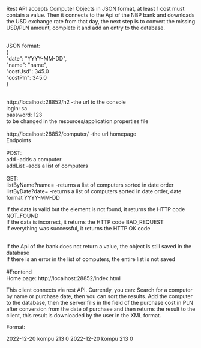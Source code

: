 Rest API accepts Computer Objects in JSON format, at least 1 cost must contain a value. Then it connects to the Api of the NBP bank and downloads the USD exchange rate from that day, the next step is to convert the missing USD/PLN amount, complete it and add an entry to the database.<br><br>

JSON format:<br>
     {<br>
         "date": "YYYY-MM-DD",<br>
         "name": "name",<br>
         "costUsd": 345.0<br>
         "costPln": 345.0<br>
     }<br><br>
     
http://localhost:28852/h2 -the url to the console<br>
login: sa<br>
password: 123<br>
to be changed in the resources/application.properties file<br><br>
http://localhost:28852/computer/ -the url homepage<br>
Endpoints<br><br>
POST: <br>
add -adds a computer<br>
addList -adds a list of computers<br><br>
GET: <br>
listByName?name= -returns a list of computers sorted in date order<br>
listByDate?date= -returns a list of computers sorted in date order, date format YYYY-MM-DD<br>

If the data is valid but the element is not found, it returns the HTTP code NOT_FOUND<br>
If the data is incorrect, it returns the HTTP code BAD_REQUEST<br>
If everything was successful, it returns the HTTP OK code<br><br>

If the Api of the bank does not return a value, the object is still saved in the database<br>
If there is an error in the list of computers, the entire list is not saved
<br><br>
#Frontend<br>
Home page: http://localhost:28852/index.html<br>

This client connects via rest API. Currently, you can: Search for a computer by name or purchase date, then you can sort the results. Add the computer to the database, then the server fills in the field of the purchase cost in PLN after conversion from the date of purchase and then returns the result to the client, this result is downloaded by the user in the XML format.

Format:

<faktura> <komputer> <date>2022-12-20</date> <name>kompu</name> <costUsd>213</costUsd> <costPln>0</costPln> </komputer> <komputer> <date>2022-12-20</date> <name>kompu</name> <costUsd>213</costUsd> <costPln>0</costPln> </komputer> </faktura>
